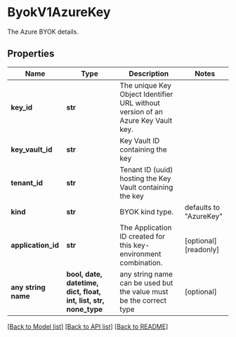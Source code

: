 # ByokV1AzureKey

The Azure BYOK details. 

## Properties
Name | Type | Description | Notes
------------ | ------------- | ------------- | -------------
**key_id** | **str** | The unique Key Object Identifier URL without version of an Azure Key Vault key.  | 
**key_vault_id** | **str** | Key Vault ID containing the key  | 
**tenant_id** | **str** | Tenant ID (uuid) hosting the Key Vault containing the key  | 
**kind** | **str** | BYOK kind type.  | defaults to "AzureKey"
**application_id** | **str** | The Application ID created for this key-environment combination.  | [optional] [readonly] 
**any string name** | **bool, date, datetime, dict, float, int, list, str, none_type** | any string name can be used but the value must be the correct type | [optional]

[[Back to Model list]](../README.md#documentation-for-models) [[Back to API list]](../README.md#documentation-for-api-endpoints) [[Back to README]](../README.md)


